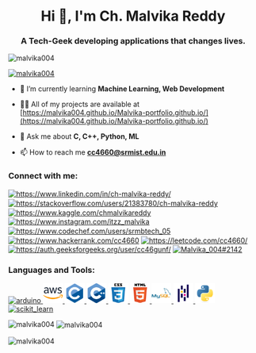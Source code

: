 <h1 align="center">Hi 👋, I'm Ch. Malvika Reddy</h1>
<h3 align="center">A Tech-Geek developing applications that changes lives.</h3>

<p align="left"> <img src="https://komarev.com/ghpvc/?username=malvika004&label=Profile%20views&color=0e75b6&style=flat" alt="malvika004" /> </p>

<p align="left"> <a href="https://github.com/ryo-ma/github-profile-trophy"><img src="https://github-profile-trophy.vercel.app/?username=malvika004" alt="malvika004" /></a> </p>

- 🌱 I’m currently learning **Machine Learning, Web Development**

- 👨‍💻 All of my projects are available at [https://malvika004.github.io/Malvika-portfolio.github.io/](https://malvika004.github.io/Malvika-portfolio.github.io/)

- 💬 Ask me about **C, C++, Python, ML**

- 📫 How to reach me **cc4660@srmist.edu.in**

<h3 align="left">Connect with me:</h3>
<p align="left">
<a href="https://linkedin.com/in/https://www.linkedin.com/in/ch-malvika-reddy/" target="blank"><img align="center" src="https://raw.githubusercontent.com/rahuldkjain/github-profile-readme-generator/master/src/images/icons/Social/linked-in-alt.svg" alt="https://www.linkedin.com/in/ch-malvika-reddy/" height="30" width="40" /></a>
<a href="https://stackoverflow.com/users/https://stackoverflow.com/users/21383780/ch-malvika-reddy" target="blank"><img align="center" src="https://raw.githubusercontent.com/rahuldkjain/github-profile-readme-generator/master/src/images/icons/Social/stack-overflow.svg" alt="https://stackoverflow.com/users/21383780/ch-malvika-reddy" height="30" width="40" /></a>
<a href="https://kaggle.com/https://www.kaggle.com/chmalvikareddy" target="blank"><img align="center" src="https://raw.githubusercontent.com/rahuldkjain/github-profile-readme-generator/master/src/images/icons/Social/kaggle.svg" alt="https://www.kaggle.com/chmalvikareddy" height="30" width="40" /></a>
<a href="https://instagram.com/https://www.instagram.com/itzz_malvika" target="blank"><img align="center" src="https://raw.githubusercontent.com/rahuldkjain/github-profile-readme-generator/master/src/images/icons/Social/instagram.svg" alt="https://www.instagram.com/itzz_malvika" height="30" width="40" /></a>
<a href="https://www.codechef.com/users/https://www.codechef.com/users/srmbtech_05" target="blank"><img align="center" src="https://cdn.jsdelivr.net/npm/simple-icons@3.1.0/icons/codechef.svg" alt="https://www.codechef.com/users/srmbtech_05" height="30" width="40" /></a>
<a href="https://www.hackerrank.com/https://www.hackerrank.com/cc4660" target="blank"><img align="center" src="https://raw.githubusercontent.com/rahuldkjain/github-profile-readme-generator/master/src/images/icons/Social/hackerrank.svg" alt="https://www.hackerrank.com/cc4660" height="30" width="40" /></a>
<a href="https://www.leetcode.com/https://leetcode.com/cc4660/" target="blank"><img align="center" src="https://raw.githubusercontent.com/rahuldkjain/github-profile-readme-generator/master/src/images/icons/Social/leet-code.svg" alt="https://leetcode.com/cc4660/" height="30" width="40" /></a>
<a href="https://auth.geeksforgeeks.org/user/https://auth.geeksforgeeks.org/user/cc46gunf/" target="blank"><img align="center" src="https://raw.githubusercontent.com/rahuldkjain/github-profile-readme-generator/master/src/images/icons/Social/geeks-for-geeks.svg" alt="https://auth.geeksforgeeks.org/user/cc46gunf/" height="30" width="40" /></a>
<a href="https://discord.gg/Malvika_004#2142" target="blank"><img align="center" src="https://raw.githubusercontent.com/rahuldkjain/github-profile-readme-generator/master/src/images/icons/Social/discord.svg" alt="Malvika_004#2142" height="30" width="40" /></a>
</p>

<h3 align="left">Languages and Tools:</h3>
<p align="left"> <a href="https://www.arduino.cc/" target="_blank" rel="noreferrer"> <img src="https://cdn.worldvectorlogo.com/logos/arduino-1.svg" alt="arduino" width="40" height="40"/> </a> <a href="https://aws.amazon.com" target="_blank" rel="noreferrer"> <img src="https://raw.githubusercontent.com/devicons/devicon/master/icons/amazonwebservices/amazonwebservices-original-wordmark.svg" alt="aws" width="40" height="40"/> </a> <a href="https://www.cprogramming.com/" target="_blank" rel="noreferrer"> <img src="https://raw.githubusercontent.com/devicons/devicon/master/icons/c/c-original.svg" alt="c" width="40" height="40"/> </a> <a href="https://www.w3schools.com/cpp/" target="_blank" rel="noreferrer"> <img src="https://raw.githubusercontent.com/devicons/devicon/master/icons/cplusplus/cplusplus-original.svg" alt="cplusplus" width="40" height="40"/> </a> <a href="https://www.w3schools.com/css/" target="_blank" rel="noreferrer"> <img src="https://raw.githubusercontent.com/devicons/devicon/master/icons/css3/css3-original-wordmark.svg" alt="css3" width="40" height="40"/> </a> <a href="https://www.w3.org/html/" target="_blank" rel="noreferrer"> <img src="https://raw.githubusercontent.com/devicons/devicon/master/icons/html5/html5-original-wordmark.svg" alt="html5" width="40" height="40"/> </a> <a href="https://www.mysql.com/" target="_blank" rel="noreferrer"> <img src="https://raw.githubusercontent.com/devicons/devicon/master/icons/mysql/mysql-original-wordmark.svg" alt="mysql" width="40" height="40"/> </a> <a href="https://pandas.pydata.org/" target="_blank" rel="noreferrer"> <img src="https://raw.githubusercontent.com/devicons/devicon/2ae2a900d2f041da66e950e4d48052658d850630/icons/pandas/pandas-original.svg" alt="pandas" width="40" height="40"/> </a> <a href="https://www.python.org" target="_blank" rel="noreferrer"> <img src="https://raw.githubusercontent.com/devicons/devicon/master/icons/python/python-original.svg" alt="python" width="40" height="40"/> </a> <a href="https://scikit-learn.org/" target="_blank" rel="noreferrer"> <img src="https://upload.wikimedia.org/wikipedia/commons/0/05/Scikit_learn_logo_small.svg" alt="scikit_learn" width="40" height="40"/> </a> </p>

<p><img align="left" src="https://github-readme-stats.vercel.app/api/top-langs?username=malvika004&show_icons=true&locale=en&layout=compact" alt="malvika004" /></p>

<p>&nbsp;<img align="center" src="https://github-readme-stats.vercel.app/api?username=malvika004&show_icons=true&locale=en" alt="malvika004" /></p>

<p><img align="center" src="https://github-readme-streak-stats.herokuapp.com/?user=malvika004&" alt="malvika004" /></p>
